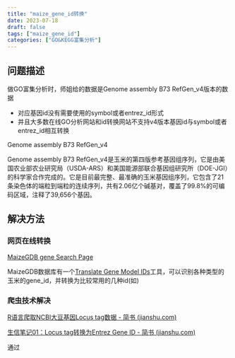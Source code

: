 ```yaml
---
title: "maize_gene_id转换"
date: 2023-07-18
draft: false
tags: ["maize_gene_id"]
categories: ["GO&KEGG富集分析"]
---
```

## 问题描述

做GO富集分析时，师姐给的数据是Genome assembly B73 RefGen_v4版本的数据

* 对应基因id没有需要使用的symbol或者entrez_id形式
* 并且大多数在线GO分析网站和id转换网站不支持v4版本基因id与symbol或者entrez_id相互转换

Genome assembly B73 RefGen_v4

Genome assembly B73 RefGen_v4是玉米的第四版参考基因组序列，它是由美国农业部农业研究局（USDA-ARS）和美国能源部联合基因组研究所（DOE-JGI）的科学家合作完成的。它是目前最完整、最准确的玉米基因组序列，它包含了21条染色体的端粒到端粒的连续序列，共有2.06亿个碱基对，覆盖了99.8%的可编码区域，注释了39,656个基因。

## 解决方法

### 网页在线转换

[MaizeGDB gene Search Page](https://chinese.maizegdb.org/gene_center/gene#translate)

MaizeGDB数据库有一个[Translate Gene Model IDs](https://chinese.maizegdb.org/gene_center/gene#translate)工具，可以识别各种类型的玉米的gene_id，并转换为比较常用的几种id(如)

### 爬虫技术解决

[R语言爬取NCBI大豆基因Locus tag数据 - 简书 (jianshu.com)](https://www.jianshu.com/p/4cf02b79f574)

[生信笔记01：Locus tag转换为Entrez Gene ID - 简书 (jianshu.com)](https://www.jianshu.com/p/6513f0a3ceb7)

通过
